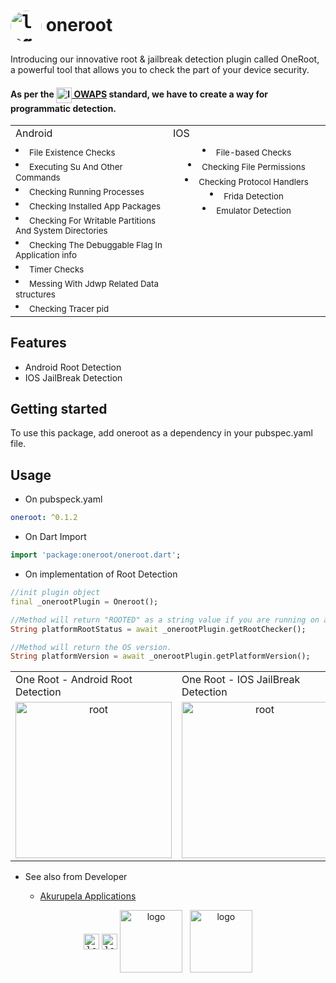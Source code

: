 # <kbd><img src="https://raw.githubusercontent.com/udithperera-dev/oneroot/e44f9473e69bd669c047d54abdb276d9babc4cdd/logo.png" width="50px" alt="logo" align="center" style="border-radius:50%"></kbd> oneroot

Introducing our innovative root & jailbreak detection plugin called OneRoot, a powerful tool that allows you to check the part of your device security.
#### As per the [<img src="https://mas.owasp.org/assets/logo_circle.png" width="25px" alt="logo" align="center"> OWAPS](https://mas.owasp.org) standard, we have to create a way for programmatic detection.

<table>
  <tr>
    <td>Android</td>
    <td>IOS</td>
  </tr>
  <tr>
    <td width="30%" style="text-align: left;" align="left" valign="top">
      <li> <sub>File Existence Checks</sub></li>
      <li> <sub>Executing Su And Other Commands</sub></li>
      <li> <sub>Checking Running Processes</sub></li>
      <li> <sub>Checking Installed App Packages</sub></li>
      <li> <sub>Checking For Writable Partitions And System Directories</sub></li>
      <li> <sub>Checking The Debuggable Flag In Application info</sub></li>
      <li> <sub>Timer Checks</sub></li>
      <li> <sub>Messing With Jdwp Related Data structures</sub></li>
      <li> <sub>Checking Tracer pid</sub></li>
    </td>
    <td width="30%" style="text-align: center;" align="left" valign="top">
       <li> <sub>File-based Checks</sub></li>
       <li> <sub>Checking File Permissions</sub></li>
       <li> <sub>Checking Protocol Handlers</sub></li>
       <li> <sub>Frida Detection</sub></li>
       <li> <sub>Emulator Detection</sub></li>
    </td>
  </tr>
 </table>

## Features

- Android Root Detection
- IOS JailBreak Detection


## Getting started

To use this package, add oneroot as a dependency in your pubspec.yaml file.

## Usage

- On pubspeck.yaml

```yaml
oneroot: ^0.1.2
```

- On Dart Import

```dart
import 'package:oneroot/oneroot.dart';
```

- On implementation of Root Detection

```dart
//init plugin object
final _onerootPlugin = Oneroot();

//Method will return "ROOTED" as a string value if you are running on a rooted environment.
String platformRootStatus = await _onerootPlugin.getRootChecker();

//Method will return the OS version.
String platformVersion = await _onerootPlugin.getPlatformVersion();
```

<table>
  <tr>
    <td>One Root - Android Root Detection</td>
    <td>One Root - IOS JailBreak Detection</td>
  </tr>
  <tr>
    <td width="30%" style="text-align: center;" align="left" valign="top"><img src="https://github.com/udithperera-dev/oneroot/raw/d27a4354c1438602856b2acf6a2e210e19b56cf5/on_android.png" alt="root" style="width:250px;"/></td>
    <td width="30%" style="text-align: center;" align="left" valign="top"><img src="https://raw.githubusercontent.com/udithperera-dev/oneroot/6906a0aa1e419ee47af21061ffc39546f643be31/on_ios.png" alt="root" style="width:250px;"/></td>
  </tr>
 </table>

- See also from Developer

  - [Akurupela Applications](https://akurupela.com)

<p align="center">
      <kbd><img src="https://raw.githubusercontent.com/udithperera-dev/oneroot/e44f9473e69bd669c047d54abdb276d9babc4cdd/logo.png" width="25px" alt="logo" align="center"></kbd>
      <kbd><img src="https://www.akurupela.com/assets/images/images_info/ap_logo.png" width="25px" alt="logo" align="center"></kbd>
      <img src="https://storage.googleapis.com/cms-storage-bucket/6a07d8a62f4308d2b854.svg" width="100px" alt="logo" align="center">
      &nbsp;
      <img src="https://pub.dev/static/hash-tihrt5d6/img/pub-dev-logo.svg" width="100px" alt="logo" align="center">
</p>
